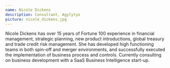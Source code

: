 ```yaml
---
name: Nicole Dickens
description: Consultant, Agylytyx 
picture: nicole_dickens.jpg
---
```

Nicole Dickens has over 15 years of Fortune 100 experience in financial management, strategic planning, new product introductions, global treasury and trade credit risk management. She has developed high functioning teams in both spin-off and merger environments, and successfully executed the implementation of business process and controls. Currently consulting on business development with a SaaS Business Intelligence start-up. 

